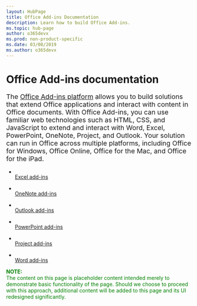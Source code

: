 ```yaml
---
layout: HubPage
title: Office Add-ins Documentation
description: Learn how to build Office Add-ins.
ms.topic: hub-page
author: o365devx
ms.prod: non-product-specific
ms.date: 03/08/2019
ms.author: o365devx
---
```

<div id="main" class="v2">
    <div class="container">
        <h1>Office Add-ins documentation</h1>
        <p style="font-size: 1.12rem;margin-bottom: 1rem;">The <a href="https://docs.microsoft.com/office/dev/add-ins/overview/office-add-ins">Office Add-ins platform</a> allows you to build solutions that extend Office applications and interact with content in Office documents. With Office Add-ins, you can use familiar web technologies such as HTML, CSS, and JavaScript to extend and interact with Word, Excel, PowerPoint, OneNote, Project, and Outlook. Your solution can run in Office across multiple platforms, including Office for Windows, Office Online, Office for the Mac, and Office for the iPad.</p>
        <ul class="cardsY panelContent featuredContent">
            <li>
                <a href="/office/dev/add-ins/excel/excel-add-ins-overview">
                    <div class="cardSize">
                        <div class="cardPadding">
                            <div class="card">
                                <div class="cardImageOuter">
                                    <div class="cardImage">
                                        <img data-hoverimage="images/index/ExcelLogoColor.svg" alt="" />
                                    </div>
                                </div>
                                <div class="cardText">
                                    <span class="likeAnH3">Excel add-ins</span>
                                </div>
                            </div>
                        </div>
                    </div>
                </a>
            </li>
        </ul>
        <ul class="cardsY panelContent featuredContent">
            <li>
                <a href="/office/dev/add-ins/quickstarts/onenote-quickstart">
                    <div class="cardSize">
                        <div class="cardPadding">
                            <div class="card">
                                <div class="cardImageOuter">
                                    <div class="cardImage">
                                        <img data-hoverimage="images/index/OneNoteLogoColor.svg" alt="" />
                                    </div>
                                </div>
                                <div class="cardText">
                                    <span class="likeAnH3">OneNote add-ins</span>
                                </div>
                            </div>
                        </div>
                    </div>
                </a>
            </li>
        </ul>
        <ul class="cardsY panelContent featuredContent">
            <li>
                <a href="/outlook/add-ins/quick-start">
                    <div class="cardSize">
                        <div class="cardPadding">
                            <div class="card">
                                <div class="cardImageOuter">
                                    <div class="cardImage">
                                        <img data-hoverimage="images/index/OutlookLogoColor.svg" alt="" />
                                    </div>
                                </div>
                                <div class="cardText">
                                    <span class="likeAnH3">Outlook add-ins</span>
                                </div>
                            </div>
                        </div>
                    </div>
                </a>
            </li>
        </ul>
        <ul class="cardsY panelContent featuredContent">
            <li>
                <a href="/office/dev/add-ins/powerpoint/powerpoint-add-ins">
                    <div class="cardSize">
                        <div class="cardPadding">
                            <div class="card">
                                <div class="cardImageOuter">
                                    <div class="cardImage">
                                        <img data-hoverimage="images/index/PowerPointLogoColor.svg" alt="" />
                                    </div>
                                </div>
                                <div class="cardText">
                                    <span class="likeAnH3">PowerPoint add-ins</span>
                                </div>
                            </div>
                        </div>
                    </div>
                </a>
            </li>
        </ul>
        <ul class="cardsY panelContent featuredContent">
            <li>
                <a href="/office/dev/add-ins/quickstarts/project-quickstart">
                    <div class="cardSize">
                        <div class="cardPadding">
                            <div class="card">
                                <div class="cardImageOuter">
                                    <div class="cardImage">
                                        <img data-hoverimage="images/index/ProjectLogoColor.svg" alt="" />
                                    </div>
                                </div>
                                <div class="cardText">
                                    <span class="likeAnH3">Project add-ins</span>
                                </div>
                            </div>
                        </div>
                    </div>
                </a>
            </li>
        </ul>
        <ul class="cardsY panelContent featuredContent">
            <li>
                <a href="/office/dev/add-ins/word/word-add-ins-programming-overview">
                    <div class="cardSize">
                        <div class="cardPadding">
                            <div class="card">
                                <div class="cardImageOuter">
                                    <div class="cardImage">
                                        <img data-hoverimage="images/index/WordLogoColor.svg" alt="" />
                                    </div>
                                </div>
                                <div class="cardText">
                                    <span class="likeAnH3">Word add-ins</span>
                                </div>
                            </div>
                        </div>
                    </div>
                </a>
            </li>
        </ul>
    </div>
    <p><span style="color:green"><b>NOTE:</b><br/>The content on this page is placeholder content intended merely to demonstrate basic functionality of the page. Should we choose to proceed with this approach, additional content will be added to this page and its UI redesigned significantly.</span></p>
</div>

